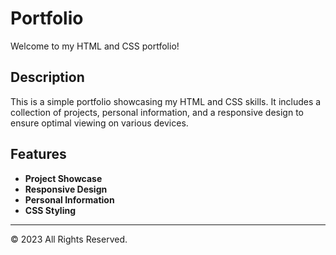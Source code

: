 # Portfolio

Welcome to my HTML and CSS portfolio!


## Description

This is a simple portfolio showcasing my HTML and CSS skills. It includes a collection of projects, personal information, and a responsive design to ensure optimal viewing on various devices.

## Features

- **Project Showcase**
- **Responsive Design**
- **Personal Information**
- **CSS Styling**


---
© 2023  All Rights Reserved.